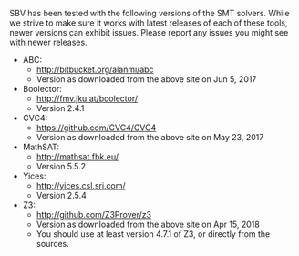 SBV has been tested with the following versions of the SMT solvers. While we strive to make sure
it works with latest releases of each of these tools, newer versions can exhibit issues. Please
report any issues you might see with newer releases.

  * ABC:
      * http://bitbucket.org/alanmi/abc
      * Version as downloaded from the above site on Jun 5, 2017
  * Boolector:
      * http://fmv.jku.at/boolector/
      * Version 2.4.1
  * CVC4:
      * https://github.com/CVC4/CVC4
      * Version as downloaded from the above site on May 23, 2017
  * MathSAT:
      * http://mathsat.fbk.eu/
      * Version 5.5.2
  * Yices:
      * http://yices.csl.sri.com/
      * Version 2.5.4
  * Z3:
      * http://github.com/Z3Prover/z3
      * Version as downloaded from the above site on Apr 15, 2018
      * You should use at least version 4.7.1 of Z3, or directly from the sources.
